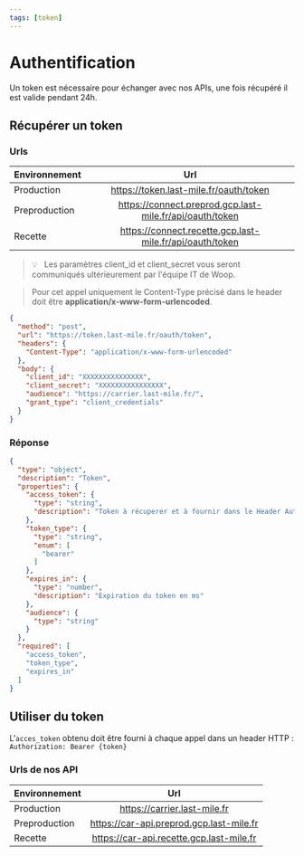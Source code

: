 ```yaml
---
tags: [token]
---
```


# Authentification

Un token est nécessaire pour échanger avec nos APIs, une fois récupéré il est valide pendant 24h.

## Récupérer un token

### Urls

| Environnement |      Url     |
| ------------- | :-----------: |
| Production    | <https://token.last-mile.fr/oauth/token> |
| Preproduction | <https://connect.preprod.gcp.last-mile.fr/api/oauth/token> |
| Recette       | <https://connect.recette.gcp.last-mile.fr/api/oauth/token> |


<!-- theme: info -->

> 💡   &nbsp; Les paramètres client_id et client_secret vous seront communiqués ultérieurement par l'équipe IT de Woop.


<!-- theme: danger -->

>   Pour cet appel uniquement le Content-Type précisé dans le header doit être **application/x-www-form-urlencoded**.

```json http
{
  "method": "post",
  "url": "https://token.last-mile.fr/oauth/token",
  "headers": {
    "Content-Type": "application/x-www-form-urlencoded"
  },
  "body": {
    "client_id": "XXXXXXXXXXXXXXX",
    "client_secret": "XXXXXXXXXXXXXXXX",
    "audience": "https://carrier.last-mile.fr/",
    "grant_type": "client_credentials"
  }
}
```

### Réponse
```json json_schema
{
  "type": "object",
  "description": "Token",
  "properties": {
    "access_token": {
      "type": "string",
      "description": "Token à récuperer et à fournir dans le Header Authorization"
    },
    "token_type": {
      "type": "string",
      "enum": [
        "bearer"
      ]
    },
    "expires_in": {
      "type": "number",
      "description": "Expiration du token en ms"
    },
    "audience": {
      "type": "string"
    }
  },
  "required": [
    "access_token",
    "token_type",
    "expires_in"
  ]
}
```


## Utiliser du token

L'`acces_token` obtenu doit être fourni à chaque appel dans un header HTTP : `Authorization: Bearer {token}`

### Urls de nos API

| Environnement |                             Url                            |
| ------------- | :--------------------------------------------------------: |
| Production    | <https://carrier.last-mile.fr>          |
| Preproduction | <https://car-api.preprod.gcp.last-mile.fr> |
| Recette       | <https://car-api.recette.gcp.last-mile.fr> |


